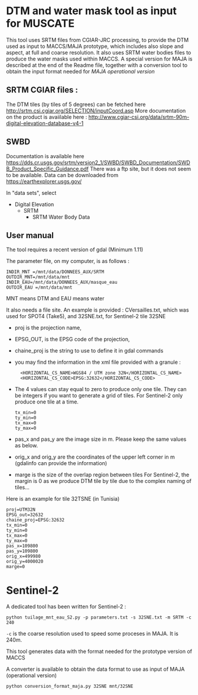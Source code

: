 # DTM and water mask tool as input for MUSCATE

This tool uses SRTM files from CGIAR-JRC processing, to provide the DTM used as input to MACCS/MAJA prototype, which includes also slope and aspect, 
at full and coarse resolution. It also uses SRTM water bodies files to produce the water masks used within MACCS. 
A special version for MAJA is described at the end of the Readme file, together with a conversion tool to obtain the input format needed for *MAJA operational version*


## SRTM CGIAR files :
The DTM tiles (by tiles of 5 degrees) can be fetched here http://srtm.csi.cgiar.org/SELECTION/inputCoord.asp
More documentation on the product is avaiilable here : http://www.cgiar-csi.org/data/srtm-90m-digital-elevation-database-v4-1

## SWBD 
Documentation is available here https://dds.cr.usgs.gov/srtm/version2_1/SWBD/SWBD_Documentation/SWDB_Product_Specific_Guidance.pdf
There was a ftp site, but it does not seem to be available.
Data can be downloaded from https://earthexplorer.usgs.gov/

In "data sets", select  
- Digital Elevation
  - SRTM
    - SRTM Water Body Data


## User manual
The tool requires a recent version of gdal (Minimum 1.11)


The parameter file, on my computer, is as follows :
```
INDIR_MNT =/mnt/data/DONNEES_AUX/SRTM
OUTDIR_MNT=/mnt/data/mnt
INDIR_EAU=/mnt/data/DONNEES_AUX/masque_eau
OUTDIR_EAU =/mnt/data/mnt
```

MNT means DTM and EAU means water


It also needs a file site. An example is provided : CVersailles.txt, which was used for SPOT4 (Take5), and 32SNE.txt, for Sentinel-2 tile 32SNE


- proj is the projection name, 
- EPSG_OUT, is the EPSG code of the projection, 
- chaine_proj is the string to use to define it in gdal commands
 - you may find the information in the xml file provided with a granule :
    ```
      <HORIZONTAL_CS_NAME>WGS84 / UTM zone 32N</HORIZONTAL_CS_NAME>
      <HORIZONTAL_CS_CODE>EPSG:32632</HORIZONTAL_CS_CODE>
    ```
- The 4 values can stay equal to zero to produce only one tile. They can be integers if you want to generate a grid of tiles. For Sentinel-2 only produce one tile at a time.

      tx_min=0
      ty_min=0
      tx_max=0
      ty_max=0

- pas_x and pas_y are the image size in m. Please keep the same values as below.
- orig_x and orig_y are the coordinates of the upper left corner in m (gdalinfo can provide the information)
- marge is the size of the overlap region between tiles
  	For Sentinel-2, the margin is 0 as we produce DTM tile by tile due to the complex naming of tiles...

Here is an example for tile 32TSNE (in Tunisia)

```
proj=UTM32N
EPSG_out=32632
chaine_proj=EPSG:32632
tx_min=0
ty_min=0
tx_max=0
ty_max=0
pas_x=109800
pas_y=109800
orig_x=499980
orig_y=4000020
marge=0
```

# Sentinel-2

A dedicated tool has been written for Sentinel-2 :

``` python tuilage_mnt_eau_S2.py -p parameters.txt -s 32SNE.txt -m SRTM -c 240 ```

`-c` is the coarse resolution used to speed some proceses in MAJA. It is 240m.


This tool generates data with the format needed for the prototype version of MACCS


A converter is available to obtain the data format to use as input of MAJA (operational version)

``` python conversion_format_maja.py 32SNE mnt/32SNE ```




